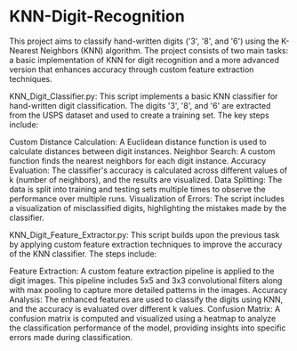 # KNN-Digit-Recognition

This project aims to classify hand-written digits ('3', '8', and '6') using the K-Nearest Neighbors (KNN) algorithm. The project consists of two main tasks: a basic implementation of KNN for digit recognition and a more advanced version that enhances accuracy through custom feature extraction techniques.



KNN_Digit_Classifier.py:
This script implements a basic KNN classifier for hand-written digit classification. The digits '3', '8', and '6' are extracted from the USPS dataset and used to create a training set. The key steps include:

Custom Distance Calculation: A Euclidean distance function is used to calculate distances between digit instances.
Neighbor Search: A custom function finds the nearest neighbors for each digit instance.
Accuracy Evaluation: The classifier's accuracy is calculated across different values of k (number of neighbors), and the results are visualized.
Data Splitting: The data is split into training and testing sets multiple times to observe the performance over multiple runs.
Visualization of Errors: The script includes a visualization of misclassified digits, highlighting the mistakes made by the classifier.



KNN_Digit_Feature_Extractor.py:
This script builds upon the previous task by applying custom feature extraction techniques to improve the accuracy of the KNN classifier. The steps include:

Feature Extraction: A custom feature extraction pipeline is applied to the digit images. This pipeline includes 5x5 and 3x3 convolutional filters along with max pooling to capture more detailed patterns in the images.
Accuracy Analysis: The enhanced features are used to classify the digits using KNN, and the accuracy is evaluated over different k values.
Confusion Matrix: A confusion matrix is computed and visualized using a heatmap to analyze the classification performance of the model, providing insights into specific errors made during classification.

